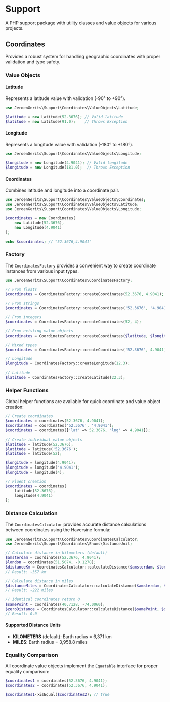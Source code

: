 # Support

A PHP support package with utility classes and value objects for various projects.

## Coordinates

Provides a robust system for handling geographic coordinates with proper validation and type safety.

### Value Objects

#### Latitude

Represents a latitude value with validation (-90° to +90°).

```php
use JeroenGerits\Support\Coordinates\ValueObjects\Latitude;

$latitude = new Latitude(52.3676); // Valid latitude
$latitude = new Latitude(91.0);    // Throws Exception
```

#### Longitude

Represents a longitude value with validation (-180° to +180°).

```php
use JeroenGerits\Support\Coordinates\ValueObjects\Longitude;

$longitude = new Longitude(4.9041); // Valid longitude
$longitude = new Longitude(181.0);  // Throws Exception
```

#### Coordinates

Combines latitude and longitude into a coordinate pair.

```php
use JeroenGerits\Support\Coordinates\ValueObjects\Coordinates;
use JeroenGerits\Support\Coordinates\ValueObjects\Latitude;
use JeroenGerits\Support\Coordinates\ValueObjects\Longitude;

$coordinates = new Coordinates(
    new Latitude(52.3676),
    new Longitude(4.9041)
);

echo $coordinates; // "52.3676,4.9041"
```

### Factory

The `CoordinatesFactory` provides a convenient way to create coordinate instances from various input types.

```php
use JeroenGerits\Support\Coordinates\CoordinatesFactory;

// From floats
$coordinates = CoordinatesFactory::createCoordinates(52.3676, 4.9041);

// From strings
$coordinates = CoordinatesFactory::createCoordinates('52.3676', '4.9041');

// From integers
$coordinates = CoordinatesFactory::createCoordinates(52, 4);

// From existing value objects
$coordinates = CoordinatesFactory::createCoordinates($latitude, $longitude);

// Mixed types
$coordinates = CoordinatesFactory::createCoordinates('52.3676', 4.9041);

// Longitude
$longitude = CoordinatesFactory::createLongitude(12.3);

// Latitude
$latitude = CoordinatesFactory::createLatitude(22.3);
```

### Helper Functions

Global helper functions are available for quick coordinate and value object creation:

```php
// Create coordinates
$coordinates = coordinates(52.3676, 4.9041);
$coordinates = coordinates('52.3676', '4.9041');
$coordinates = coordinates(['lat' => 52.3676, 'lng' => 4.9041]);

// Create individual value objects
$latitude = latitude(52.3676);
$latitude = latitude('52.3676');
$latitude = latitude(52);

$longitude = longitude(4.9041);
$longitude = longitude('4.9041');
$longitude = longitude(4);

// Fluent creation
$coordinates = coordinates(
    latitude(52.3676),
    longitude(4.9041)
);
```

### Distance Calculation

The `CoordinatesCalculator` provides accurate distance calculations between coordinates using the Haversine formula:

```php
use JeroenGerits\Support\Coordinates\CoordinatesCalculator;
use JeroenGerits\Support\Coordinates\Enums\DistanceUnit;

// Calculate distance in kilometers (default)
$amsterdam = coordinates(52.3676, 4.9041);
$london = coordinates(51.5074, -0.1278);
$distanceKm = CoordinatesCalculator::calculateDistance($amsterdam, $london);
// Result: ~357 km

// Calculate distance in miles
$distanceMiles = CoordinatesCalculator::calculateDistance($amsterdam, $london, DistanceUnit::MILES);
// Result: ~222 miles

// Identical coordinates return 0
$samePoint = coordinates(40.7128, -74.0060);
$zeroDistance = CoordinatesCalculator::calculateDistance($samePoint, $samePoint);
// Result: 0.0
```

#### Supported Distance Units

- **KILOMETERS** (default): Earth radius = 6,371 km
- **MILES**: Earth radius = 3,958.8 miles

### Equality Comparison

All coordinate value objects implement the `Equatable` interface for proper equality comparison:

```php
$coordinates1 = coordinates(52.3676, 4.9041);
$coordinates2 = coordinates(52.3676, 4.9041);

$coordinates1->isEqual($coordinates2); // true
```
